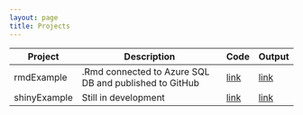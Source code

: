 ```yaml
---
layout: page
title: Projects
---
```




Project | Description | Code | Output
--- | --- | --- | ---
rmdExample | .Rmd connected to Azure SQL DB and published to GitHub | [link](https://github.com/datadogs87/rmdExample) | [link](https://datadogs87.github.io/rmdExample/)
shinyExample | Still in development | [link](https://github.com/datadogs87/shinyExample) | [link](https://datadogs87.shinyapps.io/shinyExample)

